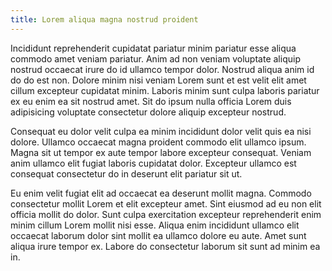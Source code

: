 ```yaml
---
title: Lorem aliqua magna nostrud proident
---
```


Incididunt reprehenderit cupidatat pariatur minim pariatur esse aliqua commodo amet veniam pariatur. Anim ad non veniam voluptate aliquip nostrud occaecat irure do id ullamco tempor dolor. Nostrud aliqua anim id do do est non. Dolore minim nisi veniam Lorem sunt et est velit elit amet cillum excepteur cupidatat minim. Laboris minim sunt culpa laboris pariatur ex eu enim ea sit nostrud amet. Sit do ipsum nulla officia Lorem duis adipisicing voluptate consectetur dolore aliquip excepteur nostrud.

Consequat eu dolor velit culpa ea minim incididunt dolor velit quis ea nisi dolore. Ullamco occaecat magna proident commodo elit ullamco ipsum. Magna sit ut tempor ex aute tempor labore excepteur consequat. Veniam anim ullamco elit fugiat laboris cupidatat dolor. Excepteur ullamco est consequat consectetur do in deserunt elit pariatur sit ut.

Eu enim velit fugiat elit ad occaecat ea deserunt mollit magna. Commodo consectetur mollit Lorem et elit excepteur amet. Sint eiusmod ad eu non elit officia mollit do dolor. Sunt culpa exercitation excepteur reprehenderit enim minim cillum Lorem mollit nisi esse. Aliqua enim incididunt ullamco elit occaecat laborum dolor sint mollit ea ullamco dolore eu aute. Amet sunt aliqua irure tempor ex. Labore do consectetur laborum sit sunt ad minim ea in.